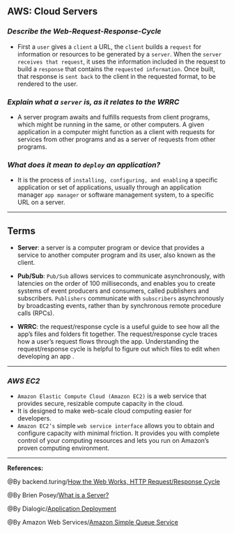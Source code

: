 ## **AWS: Cloud Servers**

### ***Describe the Web-Request-Response-Cycle***

- First a `user` gives a `client` a URL, the `client` builds a `request` for information or resources to be generated by a `server`. When the `server receives that request`, it uses the information included in the request to build a `response` that contains the `requested information`. Once built, that response is `sent back` to the client in the requested format, to be rendered to the user.

### ***Explain what a `server` is, as it relates to the WRRC***

- A server program awaits and fulfills requests from client programs, which might be running in the same, or other computers. A given application in a computer might function as a client with requests for services from other programs and as a server of requests from other programs.

### ***What does it mean to `deploy` an application?***

- It is the process of `installing, configuring, and enabling` a specific application or set of applications, usually through an application manager `app manager` or software management system, to a specific URL on a server.

-----------------------------------------------


## **Terms**

- **Server**: a server is a computer program or device that provides a service to another computer program and its user, also known as the client. 

- **Pub/Sub**:  `Pub/Sub` allows services to communicate asynchronously, with latencies on the order of 100 milliseconds, and enables you to create systems of event producers and consumers, called publishers and subscribers. `Publishers` communicate with `subscribers` asynchronously by broadcasting events, rather than by synchronous remote procedure calls (RPCs).

- **WRRC**: the request/response cycle is a useful guide to see how all the app’s files and folders fit together. The request/response cycle traces how a user’s request flows through the app. Understanding the request/response cycle is helpful to figure out which files to edit when developing an app .

-----------------------------------------------

### ***AWS EC2***

- `Amazon Elastic Compute Cloud (Amazon EC2)` is a web service that provides secure, resizable compute capacity in the cloud. 
- It is designed to make web-scale cloud computing easier for developers. 
- `Amazon EC2’s` simple `web service interface` allows you to obtain and configure capacity with minimal friction. It provides you with complete control of your computing resources and lets you run on Amazon’s proven computing environment.


-------------------------------------------------------------



**References:**

@By backend.turing/[How the Web Works, HTTP Request/Response Cycle](https://backend.turing.edu/module2/lessons/how_the_web_works_http) 

@By Brien Posey/[What is a Server?](https://whatis.techtarget.com/definition/server)

@By Dialogic/[Application Deployment](https://www.dialogic.com/glossary/application-deployment-)

@By  Amazon Web Services/[Amazon Simple Queue Service](https://aws.amazon.com/ec2/)